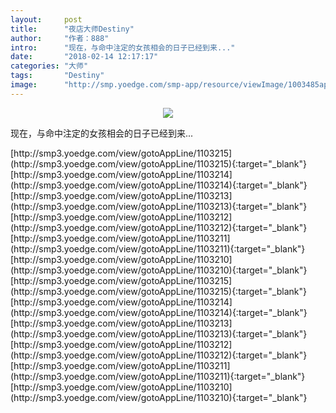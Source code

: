 ```yaml
---
layout:     post
title:      "夜店大师Destiny"
author:     "作者：888"
intro:      "现在，与命中注定的女孩相会的日子已经到来..."
date:       "2018-02-14 12:17:17"
categories: "大师"
tags:       "Destiny"
image:      "http://smp.yoedge.com/smp-app/resource/viewImage/1003485appline.png"
---
```

<div style="text-align: center">
<p><img src="http://smp.yoedge.com/smp-app/resource/viewImage/1003485appline.png"/></p>
</div>
<p class="post-meta">
<span>现在，与命中注定的女孩相会的日子已经到来...</span>
</p>
[http://smp3.yoedge.com/view/gotoAppLine/1103215](http://smp3.yoedge.com/view/gotoAppLine/1103215){:target="_blank"}
[http://smp3.yoedge.com/view/gotoAppLine/1103214](http://smp3.yoedge.com/view/gotoAppLine/1103214){:target="_blank"}
[http://smp3.yoedge.com/view/gotoAppLine/1103213](http://smp3.yoedge.com/view/gotoAppLine/1103213){:target="_blank"}
[http://smp3.yoedge.com/view/gotoAppLine/1103212](http://smp3.yoedge.com/view/gotoAppLine/1103212){:target="_blank"}
[http://smp3.yoedge.com/view/gotoAppLine/1103211](http://smp3.yoedge.com/view/gotoAppLine/1103211){:target="_blank"}
[http://smp3.yoedge.com/view/gotoAppLine/1103210](http://smp3.yoedge.com/view/gotoAppLine/1103210){:target="_blank"}
[http://smp3.yoedge.com/view/gotoAppLine/1103215](http://smp3.yoedge.com/view/gotoAppLine/1103215){:target="_blank"}
[http://smp3.yoedge.com/view/gotoAppLine/1103214](http://smp3.yoedge.com/view/gotoAppLine/1103214){:target="_blank"}
[http://smp3.yoedge.com/view/gotoAppLine/1103213](http://smp3.yoedge.com/view/gotoAppLine/1103213){:target="_blank"}
[http://smp3.yoedge.com/view/gotoAppLine/1103212](http://smp3.yoedge.com/view/gotoAppLine/1103212){:target="_blank"}
[http://smp3.yoedge.com/view/gotoAppLine/1103211](http://smp3.yoedge.com/view/gotoAppLine/1103211){:target="_blank"}
[http://smp3.yoedge.com/view/gotoAppLine/1103210](http://smp3.yoedge.com/view/gotoAppLine/1103210){:target="_blank"}


